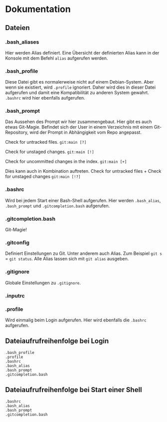 # Dokumentation

## Dateien

### .bash_aliases

Hier werden Alias definiert.
Eine Übersicht der definierten Alias kann in der Konsole mit dem Befehl `alias` aufgerufen werden.


### .bash_profile

Diese Datei gibt es normalerweise nicht auf einem Debian-System. Aber wenn sie existiert, wird `.profile` ignoriert. Daher wird dies in dieser Datei aufgerufen und damit eine Kompatibilität zu anderen System gewahrt.
`.bashrc` wird hier ebenfalls aufgerufen.


### .bash_prompt

Das Aussehen des Prompt wir hier zusammengebaut.
Hier gibt es auch etwas Git-Magie. Befindet sich der User in einem Verzeichnis mit einem Git-Repository, wird der Prompt in Abhängigkeit vom Repo angepasst.

Check for untracked files.
`git:main [?]`

Check for unstaged changes.
`git:main [!]`

Check for uncommitted changes in the index.
`git:main [+]`

Dies kann auch in Kombination auftreten.
Check for untracked files + Check for unstaged changes
`git:main [!?]`


### .bashrc

Wird bei jedem Start einer Bash-Shell aufgerufen. 
Hier werden `.bash_alias`, `.bash_prompt` und `.gitcompletion.bash` aufgerufen.


### .gitcompletion.bash

Git-Magie! 


### .gitconfig

Definiert Einstellungen zu Git.
Unter anderem auch Alias. Zum Beispiel `git s` = `git status`.
Alle Alias lassen sich mit `git alias` ausgeben.


### .gitignore

Globale Einstellungen zu `.gitignore`. 


### .inputrc



### .profile

Wird einmalig beim Login aufgerufen.
Hier wird ebenfalls die `.bashrc` aufgerufen.





## Dateiaufrufreihenfolge bei Login
``` 
.bash_profile
.profile
.bashrc
.bash_alias
.bash_prompt
.gitcompletion.bash
``` 


## Dateiaufrufreihenfolge bei Start einer Shell
``` 
.bashrc
.bash_alias
.bash_prompt
.gitcompletion.bash
``` 




